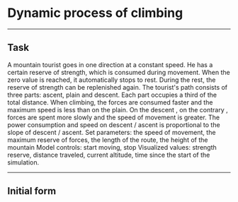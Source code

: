 # Dynamic process of climbing
---
Task
---
A mountain tourist goes in one direction at a constant speed. 
He has a certain reserve of strength, which is consumed during movement. 
When the zero value is reached, it automatically stops to rest. During the rest, the reserve of strength can
be replenished again. The tourist's path consists of three parts: ascent, plain and descent. Each part
occupies a third of the total distance. When climbing, the forces are consumed faster and the maximum
speed is less than on the plain. On the descent , on the contrary , forces are spent more slowly and
the speed of movement is greater. The power consumption and speed on descent / ascent is proportional
to the slope of descent / ascent.
Set parameters: the speed of movement, the maximum reserve of forces, the length of the route,
the height of the mountain
Model controls: start moving, stop
Visualized values: strength reserve, distance traveled, current altitude, time
since the start of the simulation.

---
Initial form
---
